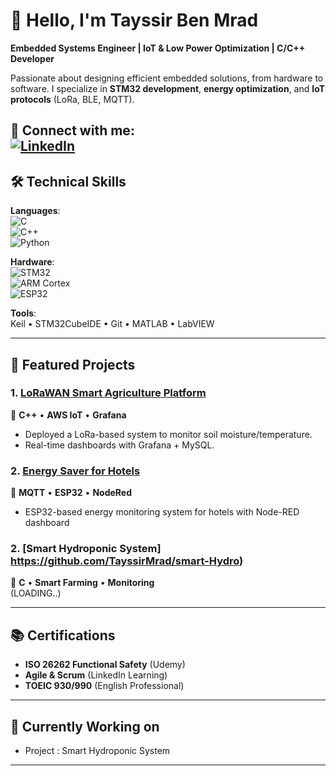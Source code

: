 # 👋 Hello, I'm Tayssir Ben Mrad

**Embedded Systems Engineer | IoT & Low Power Optimization | C/C++ Developer**  

Passionate about designing efficient embedded solutions, from hardware to software. I specialize in **STM32 development**, **energy optimization**, and **IoT protocols** (LoRa, BLE, MQTT).  

🔗 **Connect with me**:  
[![LinkedIn](https://img.shields.io/badge/LinkedIn-Tayssir_Ben_Mrad-0077B5?style=flat&logo=linkedin)](https://www.linkedin.com/in/tayssirbenmrad/)  
---

## 🛠 Technical Skills  
**Languages**:  
![C](https://img.shields.io/badge/C-Advanced-00599C?style=flat&logo=c)  
![C++](https://img.shields.io/badge/C++-Intermediate-00599C?style=flat&logo=c%2B%2B)  
![Python](https://img.shields.io/badge/Python-Intermediate-3776AB?style=flat&logo=python)  

**Hardware**:  
![STM32](https://img.shields.io/badge/STM32-Advanced-03234B?style=flat&logo=stmicroelectronics)  
![ARM Cortex](https://img.shields.io/badge/ARM_Cortex-Advanced-0091BD?style=flat&logo=arm)  
![ESP32](https://img.shields.io/badge/ESP32-Advanced-E7352C?style=flat&logo=espressif)  

**Tools**:  
Keil • STM32CubeIDE • Git • MATLAB • LabVIEW  

---

## 🚀 Featured Projects  

### 1. [LoRaWAN Smart Agriculture Platform](https://github.com/TayssirMrad/LoRaWAN-Platform-for-Smart-Agriculture/)  
🌱 **C++** • **AWS IoT** • **Grafana**  
- Deployed a LoRa-based system to monitor soil moisture/temperature.  
- Real-time dashboards with Grafana + MySQL.

### 2. [Energy Saver for Hotels](https://github.com/TayssirMrad/Energy-saver)  
🔋 **MQTT** • **ESP32** • **NodeRed**  
- ESP32-based energy monitoring system for hotels with Node-RED dashboard

### 2. [Smart Hydroponic System] https://github.com/TayssirMrad/smart-Hydro) 
🌱 **C** • **Smart Farming** • **Monitoring**  
(LOADING..) 




---

## 📚 Certifications  
- **ISO 26262 Functional Safety** (Udemy)  
- **Agile & Scrum** (LinkedIn Learning)  
- **TOEIC 930/990** (English Professional)  

---

## 🌱 Currently Working on 
- Project : Smart Hydroponic System

---

